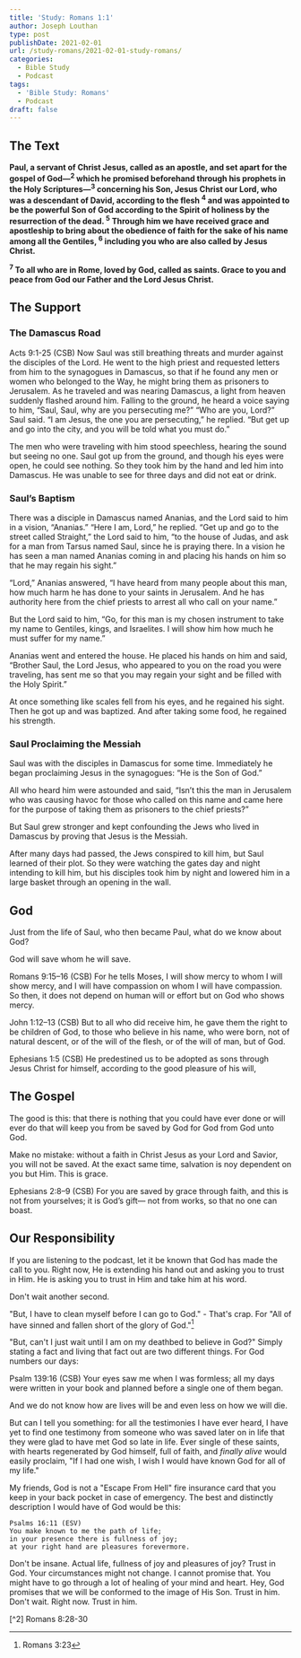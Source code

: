 ```yaml
---
title: 'Study: Romans 1:1'
author: Joseph Louthan
type: post
publishDate: 2021-02-01
url: /study-romans/2021-02-01-study-romans/
categories:
  - Bible Study
  - Podcast
tags:
  - 'Bible Study: Romans'
  - Podcast
draft: false
---
```

## The Text

**Paul, a servant of Christ Jesus, called as an apostle, and set apart for the gospel of God—<sup>2</sup> which he promised beforehand  through his prophets in the Holy Scriptures—<sup>3</sup> concerning his Son, Jesus Christ our Lord, who was a descendant of David, according to the flesh <sup>4</sup> and was appointed to be the powerful Son of God according to the Spirit of holiness by the resurrection of the dead. <sup>5</sup> Through him we have received grace and apostleship to bring about the obedience of faith for the sake of his name among all the Gentiles, <sup>6</sup> including you who are also called by Jesus Christ.**

**<sup>7</sup> To all who are in Rome, loved by God, called as saints. Grace to you and peace from God our Father and the Lord Jesus Christ.**

## The Support

### The Damascus Road

Acts 9:1-25 (CSB) Now Saul was still breathing threats and murder against the disciples of the Lord. He went to the high priest and requested letters from him to the synagogues in Damascus, so that if he found any men or women who belonged to the Way, he might bring them as prisoners to Jerusalem. As he traveled and was nearing Damascus, a light from heaven suddenly flashed around him. Falling to the ground, he heard a voice saying to him, “Saul, Saul, why are you persecuting me?”
“Who are you, Lord?” Saul said.
“I am Jesus, the one you are persecuting,” he replied. “But get up and go into the city, and you will be told what you must do.”

The men who were traveling with him stood speechless, hearing the sound but seeing no one. Saul got up from the ground, and though his eyes were open, he could see nothing. So they took him by the hand and led him into Damascus. He was unable to see for three days and did not eat or drink.

### Saul’s Baptism

There was a disciple in Damascus named Ananias, and the Lord said to him in a vision, “Ananias.”
“Here I am, Lord,” he replied.
“Get up and go to the street called Straight,” the Lord said to him, “to the house of Judas, and ask for a man from Tarsus named Saul, since he is praying there. In a vision he has seen a man named Ananias coming in and placing his hands on him so that he may regain his sight.”

“Lord,” Ananias answered, “I have heard from many people about this man, how much harm he has done to your saints in Jerusalem. And he has authority here from the chief priests to arrest all who call on your name.”

But the Lord said to him, “Go, for this man is my chosen instrument to take my name to Gentiles, kings, and Israelites. I will show him how much he must suffer for my name.”

Ananias went and entered the house. He placed his hands on him and said, “Brother Saul, the Lord Jesus, who appeared to you on the road you were traveling, has sent me so that you may regain your sight and be filled with the Holy Spirit.”

At once something like scales fell from his eyes, and he regained his sight. Then he got up and was baptized. And after taking some food, he regained his strength.

### Saul Proclaiming the Messiah

Saul was with the disciples in Damascus for some time. Immediately he began proclaiming Jesus in the synagogues: “He is the Son of God.”

All who heard him were astounded and said, “Isn’t this the man in Jerusalem who was causing havoc for those who called on this name and came here for the purpose of taking them as prisoners to the chief priests?”

But Saul grew stronger and kept confounding the Jews who lived in Damascus by proving that Jesus is the Messiah.

After many days had passed, the Jews conspired to kill him, but Saul learned of their plot. So they were watching the gates day and night intending to kill him, but his disciples took him by night and lowered him in a large basket through an opening in the wall.

## God

Just from the life of Saul, who then became Paul, what do we know about God?

God will save whom he will save.

Romans 9:15–16 (CSB) For he tells Moses, I will show mercy to whom I will show mercy, and I will have compassion on whom I will have compassion.  So then, it does not depend on human will or effort but on God who shows mercy.

John 1:12–13 (CSB) But to all who did receive him, he gave them the right to be children of God, to those who believe in his name,  who were born, not of natural descent, or of the will of the flesh, or of the will of man, but of God.

Ephesians 1:5 (CSB) He predestined us to be adopted as sons through Jesus Christ for himself, according to the good pleasure of his will,

## The Gospel

The good is this: that there is nothing that you could have ever done or will ever do that will keep you from be saved by God for God from God unto God.

Make no mistake: without a faith in Christ Jesus as your Lord and Savior, you will not be saved. At the exact same time, salvation is noy dependent on you but Him. This is grace.

Ephesians 2:8–9 (CSB) For you are saved by grace through faith, and this is not from yourselves; it is God’s gift— not from works, so that no one can boast.

## Our Responsibility

If you are listening to the podcast, let it be known that God has made the call to you. Right now, He is extending his hand out and asking you to trust in Him. He is asking you to trust in Him and take him at his word.

Don't wait another second.

"But, I have to clean myself before I can go to God." - That's crap. For "All of have sinned and fallen short of the glory of God."[^1]

[^1]: Romans 3:23

"But, can't I just wait until I am on my deathbed to believe in God?" Simply stating a fact and living that fact out are two different things. For God numbers our days:

Psalm 139:16 (CSB) Your eyes saw me when I was formless; all my days were written in your book and planned before a single one of them began.

And we do not know how are lives will be and even less on how we will die.

But can I tell you something: for all the testimonies I have ever heard, I have yet to find one testimony from someone who was saved later on in life that they were glad to have met God so late in life. Ever single of these saints, with hearts regenerated by God himself, full of faith, and *finally alive* would easily proclaim, "If I had one wish, I wish I would have known God for all of my life."

My friends, God is not a "Escape From Hell" fire insurance card that you keep in your back pocket in case of emergency. The best and distinctly description I would have of God would be this:

    Psalms 16:11 (ESV)
    You make known to me the path of life;
    in your presence there is fullness of joy;
    at your right hand are pleasures forevermore.

Don't be insane. Actual life, fullness of joy and pleasures of joy? Trust in God. Your circumstances might not change. I cannot promise that. You might have to go through a lot of healing of your mind and heart. Hey, God promises that we will be conformed to the image of His Son. Trust in him. Don't wait. Right now. Trust in him.

[^2] Romans 8:28-30